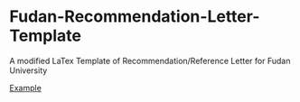 # Fudan-Recommendation-Letter-Template
A modified LaTex Template of Recommendation/Reference Letter for Fudan University

[Example](https://github.com/CFC87/Fudan-Recommendation-Letter-Template/blob/main/FDU_Recommendation_Letter_Template.pdf)
